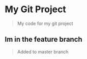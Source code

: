 # My Git Project

> My code for my git project

## Im in the feature branch
 
> Added to master branch 
 
